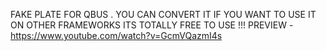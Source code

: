 FAKE PLATE FOR QBUS . YOU CAN CONVERT IT IF YOU WANT TO USE IT ON OTHER FRAMEWORKS ITS TOTALLY FREE TO USE !!!
PREVIEW - https://www.youtube.com/watch?v=GcmVQazmI4s
